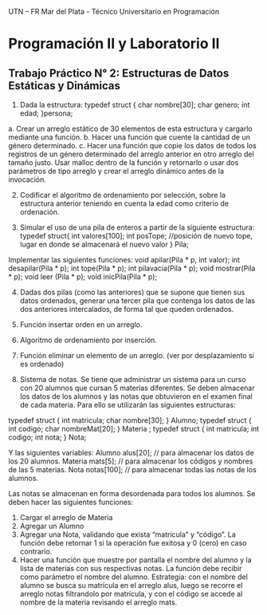 UTN – FR Mar del Plata - Técnico Universitario en Programación
# Programación II y Laboratorio II

## Trabajo Práctico N° 2: Estructuras de Datos Estáticas y Dinámicas 
1. Dada la estructura:
typedef struct { 
      char nombre[30]; 
      char genero; 
      int edad;
}persona; 



a. Crear un arreglo estático de 30 elementos de esta estructura y cargarlo mediante una función. 
b. Hacer una función que cuente la cantidad de un género determinado. 
c. Hacer una función que copie los datos de todos los registros de un género determinado del arreglo anterior en otro arreglo del tamaño justo. Usar malloc dentro de la función y retornarlo o usar dos parámetros de tipo arreglo y crear el arreglo dinámico antes de la invocación. 

2. Codificar el algoritmo de ordenamiento por selección, sobre la estructura anterior teniendo en cuenta la edad como criterio de ordenación. 

3. Simular el uso de una pila de enteros a partir de la siguiente estructura:
typedef struct{ 
     int valores[100]; 
     int posTope; //posición de nuevo tope, lugar en donde se almacenará el nuevo valor 
} Pila;

Implementar las siguientes funciones:
void apilar(Pila * p, int valor); 
int desapilar(Pila * p);
int tope(Pila * p); 
int pilavacia(Pila * p); 
void mostrar(Pila * p);
void leer (Pila * p);
void inicPila(Pila * p); 

4. Dadas dos pilas (como las anteriores) que se supone que tienen sus datos ordenados, generar una tercer pila que 
contenga los datos de las dos anteriores intercalados, de forma tal que queden ordenados. 

5. Función insertar orden en un arreglo. 

6. Algoritmo de ordenamiento por inserción. 

7. Función eliminar un elemento de un arreglo. (ver por desplazamiento si es ordenado)

8. Sistema de notas. Se tiene que administrar un sistema para un curso con 20 alumnos que cursan 5 materias 
diferentes. Se deben almacenar los datos de los alumnos y las notas que obtuvieron en el examen final de cada materia. 
Para ello se utilizarán las siguientes estructuras: 

typedef struct { 
  int matricula; 
  char nombre[30]; 
} Alumno; 
typedef struct { 
  int codigo; 
  char nombreMat[20];
} Materia ; 
typedef struct { 
  int matricula; 
  int codigo; 
  int nota; 
} Nota; 

Y las siguientes variables: 
Alumno alus[20]; // para almacenar los datos de los 20 alumnos. 
Materia mats[5]; // para almacenar los códigos y nombres de las 5 materias. 
Nota notas[100]; // para almacenar todas las notas de los alumnos. 

Las notas se almacenan en forma desordenada para todos los alumnos. 
Se deben hacer las siguientes funciones: 
1. Cargar el arreglo de Materia 
2. Agregar un Alumno 
3. Agregar una Nota, validando que exista “matrícula” y “código”. La función debe retornar 1 si la operación fue exitosa y 0 (cero) en caso contrario. 
4. Hacer una función que muestre por pantalla el nombre del alumno y la lista de materias con sus
respectivas notas. La función debe recibir como parámetro el nombre del alumno. Estrategia: con el
nombre del alumno se busca su matrícula en el arreglo alus, luego se recorre el arreglo notas filtrandolo
por matrícula, y con el código se accede al nombre de la materia revisando el arreglo mats.  
